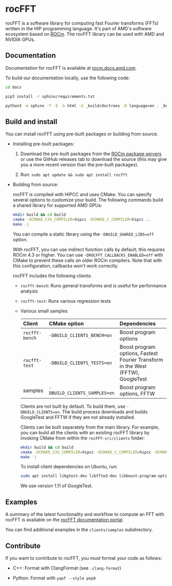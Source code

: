 # rocFFT

rocFFT is a software library for computing fast Fourier transforms (FFTs) written in the HIP
programming language. It's part of AMD's software ecosystem based on
[ROCm](https://github.com/ROCm/ROCm). The rocFFT library can be used with AMD and
NVIDIA GPUs.

## Documentation

Documentation for rocFFT is available at
[rocm.docs.amd.com](https://rocm.docs.amd.com/projects/rocFFT/en/latest/).

To build our documentation locally, use the following code:

```Bash
cd docs

pip3 install -r sphinx/requirements.txt

python3 -m sphinx -T -E -b html -d _build/doctrees -D language=en . _build/html
```

## Build and install

You can install rocFFT using pre-built packages or building from source.

* Installing pre-built packages:

    1. Download the pre-built packages from the
        [ROCm package servers](https://rocm.docs.amd.com/en/latest/deploy/linux/index.html) or use the
        GitHub releases tab to download the source (this may give you a more recent version than the
        pre-built packages).

    2. Run: `sudo apt update && sudo apt install rocfft`

* Building from source:

    rocFFT is compiled with HIPCC and uses CMake. You can specify several options to customize your
    build. The following commands build a shared library for supported AMD GPUs:

    ```bash
    mkdir build && cd build
    cmake -DCMAKE_CXX_COMPILER=hipcc -DCMAKE_C_COMPILER=hipcc ..
    make -j
    ```

    You can compile a static library using the `-DBUILD_SHARED_LIBS=off` option.

    With rocFFT, you can use indirect function calls by default; this requires ROCm 4.3 or higher. You can
    use `-DROCFFT_CALLBACKS_ENABLED=off` with CMake to prevent these calls on older ROCm
    compilers. Note that with this configuration, callbacks won't work correctly.

    rocFFT includes the following clients:

  * `rocfft-bench`: Runs general transforms and is useful for performance analysis
  * `rocfft-test`: Runs various regression tests
  * Various small samples

    | Client | CMake option | Dependencies |
    |:------|:-----------------|:-----------------|
    | `rocfft-bench` | `-DBUILD_CLIENTS_BENCH=on` | Boost program options |
    | `rocfft-test` | `-DBUILD_CLIENTS_TESTS=on` | Boost program options, Fastest Fourier Transform in the West (FFTW), GoogleTest |
    | samples | `-DBUILD_CLIENTS_SAMPLES=on` | Boost program options, FFTW |

    Clients are not built by default. To build them, use `-DBUILD_CLIENTS=on`. The build process
    downloads and builds GoogleTest and FFTW if they are not already installed.

    Clients can be built separately from the main library. For example, you can build all the clients with
    an existing rocFFT library by invoking CMake from within the `rocFFT-src/clients` folder:

    ```bash
    mkdir build && cd build
    cmake -DCMAKE_CXX_COMPILER=hipcc -DCMAKE_C_COMPILER=hipcc -DCMAKE_PREFIX_PATH=/path/to/rocFFT-lib ..
    make -j
    ```

    To install client dependencies on Ubuntu, run:

    ```bash
    sudo apt install libgtest-dev libfftw3-dev libboost-program-options-dev
    ```

    We use version 1.11 of GoogleTest.

## Examples

A summary of the latest functionality and workflow to compute an FFT with rocFFT is available on the
[rocFFT documentation portal](https://rocm.docs.amd.com/projects/rocFFT/en/latest/).

You can find additional examples in the `clients/samples` subdirectory.

## Contribute

If you want to contribute to rocFFT, you must format your code as follows:

* C++: Format with ClangFormat (see `.clang-format`)

* Python: Format with `yapf --style pep8`
